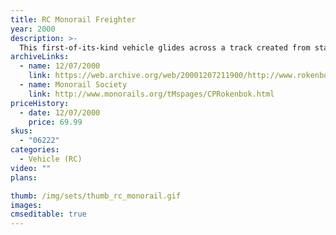 ```yaml
---
title: RC Monorail Freighter
year: 2000
description: >-
  This first-of-its-kind vehicle glides across a track created from standard Rokenbok beam and block building pieces. Drives forward and backward and up and down rolling hills. Trailer bed moves from side to side for automatic loading and unloading. Designed to interact with the new Rail Tower, conveyors, chutes, hoppers, and all your other Rokenbok RC vehicles, the RC Monorail Freighter will add a new level of enjoyment to your Rokenbok Construction and Metropolitan play worlds. Requires Start Set and four AA batteries.
archiveLinks:
  - name: 12/07/2000
    link: https://web.archive.org/web/20001207211900/http://www.rokenbok.com/catalog/pd_rcv_monorail.html
  - name: Monorail Society
    link: http://www.monorails.org/tMspages/CPRokenbok.html
priceHistory:
  - date: 12/07/2000
    price: 69.99
skus:
  - "06222"
categories: 
  - Vehicle (RC)
video: ""
plans:

thumb: /img/sets/thumb_rc_monorail.gif
images:
cmseditable: true
---
```

